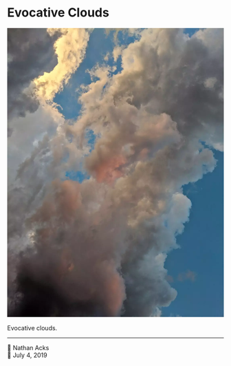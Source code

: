 # Evocative Clouds

![Storm clouds catch the setting Sun](assets/4208fe42e73f089c5d80645d1144f95b.webp)

Evocative clouds.

- - - -

👤 Nathan Acks  
📅 July 4, 2019
